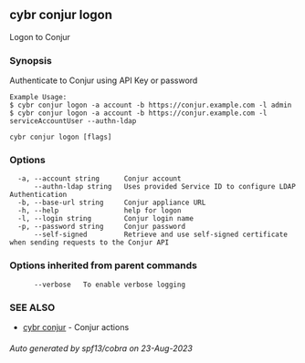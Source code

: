 ## cybr conjur logon

Logon to Conjur

### Synopsis

Authenticate to Conjur using API Key or password
	
	Example Usage:
	$ cybr conjur logon -a account -b https://conjur.example.com -l admin
	$ cybr conjur logon -a account -b https://conjur.example.com -l serviceAccountUser --authn-ldap

```
cybr conjur logon [flags]
```

### Options

```
  -a, --account string      Conjur account
      --authn-ldap string   Uses provided Service ID to configure LDAP Authentication
  -b, --base-url string     Conjur appliance URL
  -h, --help                help for logon
  -l, --login string        Conjur login name
  -p, --password string     Conjur password
      --self-signed         Retrieve and use self-signed certificate when sending requests to the Conjur API
```

### Options inherited from parent commands

```
      --verbose   To enable verbose logging
```

### SEE ALSO

* [cybr conjur](cybr_conjur.md)	 - Conjur actions

###### Auto generated by spf13/cobra on 23-Aug-2023
